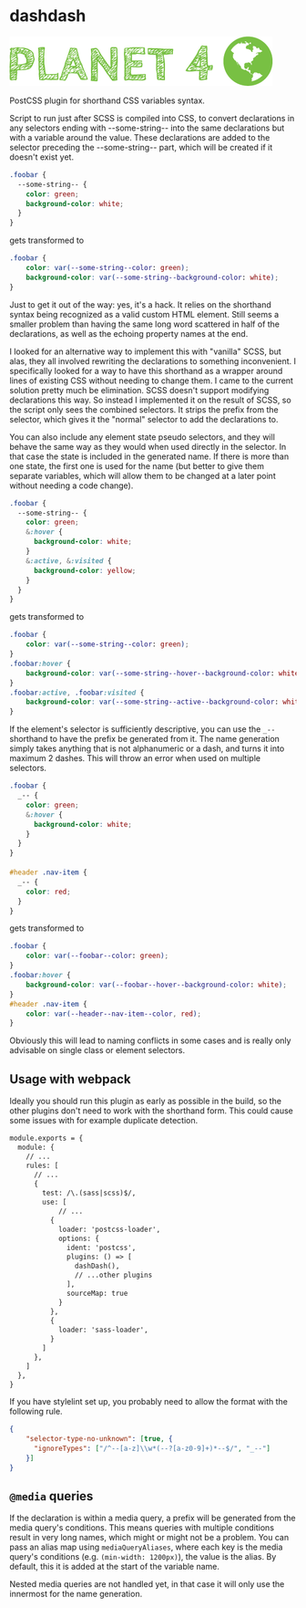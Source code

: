 # dashdash

![Planet4](./planet4.png)

PostCSS plugin for shorthand CSS variables syntax.

Script to run just after SCSS is compiled into CSS, to convert declarations in any selectors ending with --some-string--
into the same declarations but with a variable around the value. These declarations are added to the selector preceding
the --some-string-- part, which will be created if it doesn't exist yet.

```scss
.foobar {
  --some-string-- {
    color: green;
    background-color: white;
  }
}
```
gets transformed to 
```css
.foobar {
    color: var(--some-string--color: green);
    background-color: var(--some-string--background-color: white);
}
```

Just to get it out of the way: yes, it's a hack. It relies on the shorthand syntax being recognized as a valid custom
HTML element. Still seems a smaller problem than having the same long word scattered in half of the declarations, as 
well as the echoing property names at the end.

I looked for an alternative way to implement this with "vanilla" SCSS, but alas, they all involved rewriting the 
declarations to something inconvenient. I specifically looked for a way to have this shorthand as a wrapper around lines
of existing CSS without needing to change them. I came to the current solution pretty much be elimination. SCSS doesn't
support modifying declarations this way. So instead I implemented it on the result of SCSS, so the script only sees the 
combined selectors. It strips the prefix from the selector, which gives it the "normal" selector to add the declarations
to.

You can also include any element state pseudo selectors, and they will behave the same way as they would when used 
directly in the selector. In that case the state is included in the generated name. If there is more than one state, the
first one is used for the name (but better to give them separate variables, which will allow them to be changed at a
later point without needing a code change).
```scss
.foobar {
  --some-string-- {
    color: green;
    &:hover {
      background-color: white;
    }
    &:active, &:visited {
      background-color: yellow;
    }
  }
}
```
gets transformed to
```css
.foobar {
    color: var(--some-string--color: green);
}
.foobar:hover {
    background-color: var(--some-string--hover--background-color: white);
}
.foobar:active, .foobar:visited {
    background-color: var(--some-string--active--background-color: white);
}
```

If the element's selector is sufficiently descriptive, you can use the `_--` shorthand to have the prefix be generated
from it. The name generation simply takes anything that is not alphanumeric or a dash, and turns it into maximum 2
dashes. This will throw an error when used on multiple selectors.

```scss
.foobar {
  _-- {
    color: green;
    &:hover {
      background-color: white;
    }
  }
}

#header .nav-item {
  _-- {
    color: red;
  }
}
```
gets transformed to
```css
.foobar {
    color: var(--foobar--color: green);
}
.foobar:hover {
    background-color: var(--foobar--hover--background-color: white);
}
#header .nav-item {
    color: var(--header--nav-item--color, red);
}
```

Obviously this will lead to naming conflicts in some cases and is really only advisable on single class or element
selectors.

## Usage with webpack

Ideally you should run this plugin as early as possible in the build, so the other plugins don't need to work with the
shorthand form. This could cause some issues with for example duplicate detection.

```ecmascript 6
module.exports = {
  module: {
    // ...
    rules: [
      // ...
      {
        test: /\.(sass|scss)$/,
        use: [
            // ...
          {
            loader: 'postcss-loader',
            options: {
              ident: 'postcss',
              plugins: () => [
                dashDash(),
                // ...other plugins
              ],
              sourceMap: true
            }
          },
          {
            loader: 'sass-loader',
          }
        ]
      },
    ]
  },
}
```

If you have stylelint set up, you probably need to allow the format with the following rule.
```json
{
    "selector-type-no-unknown": [true, {
	  "ignoreTypes": ["/^--[a-z]\\w*(--?[a-z0-9]+)*--$/", "_--"]
	}]
}
```

## `@media` queries

If the declaration is within a media query, a prefix will be generated from the media query's conditions. This means
queries with multiple conditions result in very long names, which might or might not be a problem. You can pass an alias
map using `mediaQueryAliases`, where each key is the media query's conditions (e.g. `(min-width: 1200px)`), the value is
the alias. By default, this it is added at the start of the variable name.

Nested media queries are not handled yet, in that case it will only use the innermost for the name generation.
